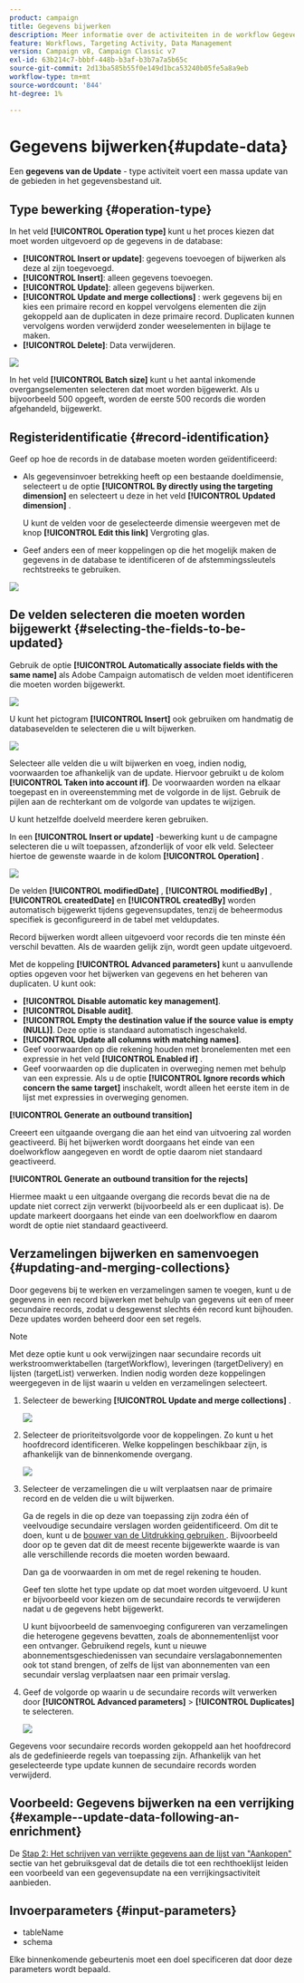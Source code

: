```yaml
---
product: campaign
title: Gegevens bijwerken
description: Meer informatie over de activiteiten in de workflow Gegevens bijwerken
feature: Workflows, Targeting Activity, Data Management
version: Campaign v8, Campaign Classic v7
exl-id: 63b214c7-bbbf-448b-b3af-b3b7a7a5b65c
source-git-commit: 2d13ba585b55f0e149d1bca53240b05fe5a8a9eb
workflow-type: tm+mt
source-wordcount: '844'
ht-degree: 1%

---
```


# Gegevens bijwerken{#update-data}



Een **gegevens van de Update** - type activiteit voert een massa update van de gebieden in het gegevensbestand uit.

## Type bewerking {#operation-type}

In het veld **[!UICONTROL Operation type]** kunt u het proces kiezen dat moet worden uitgevoerd op de gegevens in de database:

* **[!UICONTROL Insert or update]**: gegevens toevoegen of bijwerken als deze al zijn toegevoegd.
* **[!UICONTROL Insert]**: alleen gegevens toevoegen.
* **[!UICONTROL Update]**: alleen gegevens bijwerken.
* **[!UICONTROL Update and merge collections]** : werk gegevens bij en kies een primaire record en koppel vervolgens elementen die zijn gekoppeld aan de duplicaten in deze primaire record. Duplicaten kunnen vervolgens worden verwijderd zonder weeselementen in bijlage te maken.
* **[!UICONTROL Delete]**: Data verwijderen.

![](assets/s_advuser_update_data_1.png)

In het veld **[!UICONTROL Batch size]** kunt u het aantal inkomende overgangselementen selecteren dat moet worden bijgewerkt. Als u bijvoorbeeld 500 opgeeft, worden de eerste 500 records die worden afgehandeld, bijgewerkt.

## Registeridentificatie {#record-identification}

Geef op hoe de records in de database moeten worden geïdentificeerd:

* Als gegevensinvoer betrekking heeft op een bestaande doeldimensie, selecteert u de optie **[!UICONTROL By directly using the targeting dimension]** en selecteert u deze in het veld **[!UICONTROL Updated dimension]** .

  U kunt de velden voor de geselecteerde dimensie weergeven met de knop **[!UICONTROL Edit this link]** Vergroting glas.

* Geef anders een of meer koppelingen op die het mogelijk maken de gegevens in de database te identificeren of de afstemmingssleutels rechtstreeks te gebruiken.

![](assets/s_advuser_update_data_2.png)

## De velden selecteren die moeten worden bijgewerkt {#selecting-the-fields-to-be-updated}

Gebruik de optie **[!UICONTROL Automatically associate fields with the same name]** als Adobe Campaign automatisch de velden moet identificeren die moeten worden bijgewerkt.

![](assets/s_advuser_update_data_3b.png)

U kunt het pictogram **[!UICONTROL Insert]** ook gebruiken om handmatig de databasevelden te selecteren die u wilt bijwerken.

![](assets/s_advuser_update_data_3.png)

Selecteer alle velden die u wilt bijwerken en voeg, indien nodig, voorwaarden toe afhankelijk van de update. Hiervoor gebruikt u de kolom **[!UICONTROL Taken into account if]**. De voorwaarden worden na elkaar toegepast en in overeenstemming met de volgorde in de lijst. Gebruik de pijlen aan de rechterkant om de volgorde van updates te wijzigen.

U kunt hetzelfde doelveld meerdere keren gebruiken.

In een **[!UICONTROL Insert or update]** -bewerking kunt u de campagne selecteren die u wilt toepassen, afzonderlijk of voor elk veld. Selecteer hiertoe de gewenste waarde in de kolom **[!UICONTROL Operation]** .

![](assets/s_advuser_update_data_5.png)

De velden **[!UICONTROL modifiedDate]** , **[!UICONTROL modifiedBy]** , **[!UICONTROL createdDate]** en **[!UICONTROL createdBy]** worden automatisch bijgewerkt tijdens gegevensupdates, tenzij de beheermodus specifiek is geconfigureerd in de tabel met veldupdates.

Record bijwerken wordt alleen uitgevoerd voor records die ten minste één verschil bevatten. Als de waarden gelijk zijn, wordt geen update uitgevoerd.

Met de koppeling **[!UICONTROL Advanced parameters]** kunt u aanvullende opties opgeven voor het bijwerken van gegevens en het beheren van duplicaten. U kunt ook:

* **[!UICONTROL Disable automatic key management]**.
* **[!UICONTROL Disable audit]**.
* **[!UICONTROL Empty the destination value if the source value is empty (NULL)]**. Deze optie is standaard automatisch ingeschakeld.
* **[!UICONTROL Update all columns with matching names]**.
* Geef voorwaarden op die rekening houden met bronelementen met een expressie in het veld **[!UICONTROL Enabled if]** .
* Geef voorwaarden op die duplicaten in overweging nemen met behulp van een expressie. Als u de optie **[!UICONTROL Ignore records which concern the same target]** inschakelt, wordt alleen het eerste item in de lijst met expressies in overweging genomen.

**[!UICONTROL Generate an outbound transition]**

Creeert een uitgaande overgang die aan het eind van uitvoering zal worden geactiveerd. Bij het bijwerken wordt doorgaans het einde van een doelworkflow aangegeven en wordt de optie daarom niet standaard geactiveerd.

**[!UICONTROL Generate an outbound transition for the rejects]**

Hiermee maakt u een uitgaande overgang die records bevat die na de update niet correct zijn verwerkt (bijvoorbeeld als er een duplicaat is). De update markeert doorgaans het einde van een doelworkflow en daarom wordt de optie niet standaard geactiveerd.

## Verzamelingen bijwerken en samenvoegen {#updating-and-merging-collections}

Door gegevens bij te werken en verzamelingen samen te voegen, kunt u de gegevens in een record bijwerken met behulp van gegevens uit een of meer secundaire records, zodat u desgewenst slechts één record kunt bijhouden. Deze updates worden beheerd door een set regels.

>[!NOTE]
>
>Met deze optie kunt u ook verwijzingen naar secundaire records uit werkstroomwerktabellen (targetWorkflow), leveringen (targetDelivery) en lijsten (targetList) verwerken. Indien nodig worden deze koppelingen weergegeven in de lijst waarin u velden en verzamelingen selecteert.

1. Selecteer de bewerking **[!UICONTROL Update and merge collections]** .

   ![](assets/update_and_merge_collections1.png)

1. Selecteer de prioriteitsvolgorde voor de koppelingen. Zo kunt u het hoofdrecord identificeren. Welke koppelingen beschikbaar zijn, is afhankelijk van de binnenkomende overgang.

   ![](assets/update_and_merge_collections2.png)

1. Selecteer de verzamelingen die u wilt verplaatsen naar de primaire record en de velden die u wilt bijwerken.

   Ga de regels in die op deze van toepassing zijn zodra één of veelvoudige secundaire verslagen worden geïdentificeerd. Om dit te doen, kunt u de [ bouwer van de Uitdrukking gebruiken ](../../v8/start/filter-conditions.md#list-of-functions). Bijvoorbeeld door op te geven dat dit de meest recente bijgewerkte waarde is van alle verschillende records die moeten worden bewaard.

   Dan ga de voorwaarden in om met de regel rekening te houden.

   Geef ten slotte het type update op dat moet worden uitgevoerd. U kunt er bijvoorbeeld voor kiezen om de secundaire records te verwijderen nadat u de gegevens hebt bijgewerkt.

   U kunt bijvoorbeeld de samenvoeging configureren van verzamelingen die heterogene gegevens bevatten, zoals de abonnementenlijst voor een ontvanger. Gebruikend regels, kunt u nieuwe abonnementsgeschiedenissen van secundaire verslagabonnementen ook tot stand brengen, of zelfs de lijst van abonnementen van een secundair verslag verplaatsen naar een primair verslag.

1. Geef de volgorde op waarin u de secundaire records wilt verwerken door **[!UICONTROL Advanced parameters]** > **[!UICONTROL Duplicates]** te selecteren.

   ![](assets/update_and_merge_collections3.png)

Gegevens voor secundaire records worden gekoppeld aan het hoofdrecord als de gedefinieerde regels van toepassing zijn. Afhankelijk van het geselecteerde type update kunnen de secundaire records worden verwijderd.

## Voorbeeld: Gegevens bijwerken na een verrijking {#example--update-data-following-an-enrichment}

De [ Stap 2: Het schrijven van verrijkte gegevens aan de lijst van &quot;Aankopen&quot;](create-a-summary-list.md#step-2--writing-enriched-data-to-the--purchases--table) sectie van het gebruiksgeval dat de details die tot een rechthoeklijst leiden een voorbeeld van een gegevensupdate na een verrijkingsactiviteit aanbieden.

## Invoerparameters {#input-parameters}

* tableName
* schema

Elke binnenkomende gebeurtenis moet een doel specificeren dat door deze parameters wordt bepaald.
